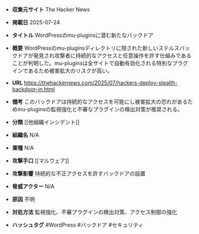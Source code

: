 - **収集元サイト**
The Hacker News

- **掲載日**
2025-07-24

- **タイトル**
WordPressのmu-pluginsに潜む新たなバックドア

- **概要**
WordPressのmu-pluginsディレクトリに隠された新しいステルスバックドアが発見され攻撃者に持続的なアクセスと任意操作を許す仕組みであることが判明した。mu-pluginsは全サイトで自動有効化される特別なプラグインであるため被害拡大のリスクが高い。

- **URL**
https://thehackernews.com/2025/07/hackers-deploy-stealth-backdoor-in.html

- **備考**
このバックドアは持続的なアクセスを可能にし被害拡大の恐れがあるためmu-pluginsの監視強化と不審なプラグインの検出対策が推奨される。

- **分類**
[[他組織インシデント]]

- **組織名**
N/A

- **業種**
N/A

- **攻撃手口**
[[マルウェア]]

- **攻撃影響**
持続的な不正アクセスを許すバックドアの設置

- **脅威アクター**
N/A

- **原因**
不明

- **対処方法**
監視強化、不審プラグインの検出対策、アクセス制御の強化

- **ハッシュタグ**
#WordPress #バックドア #セキュリティ
